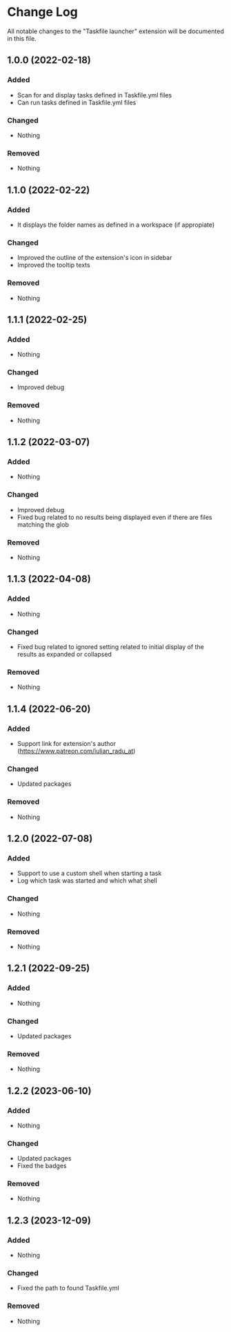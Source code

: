# Change Log

All notable changes to the "Taskfile launcher" extension will be documented in this file.

## 1.0.0 (2022-02-18)

### Added

- Scan for and display tasks defined in Taskfile.yml files
- Can run tasks defined in Taskfile.yml files

### Changed

- Nothing

### Removed

- Nothing

## 1.1.0 (2022-02-22)

### Added

- It displays the folder names as defined in a workspace (if appropiate)

### Changed

- Improved the outline of the extension's icon in sidebar
- Improved the tooltip texts

### Removed

- Nothing

## 1.1.1 (2022-02-25)

### Added

- Nothing

### Changed

- Improved debug

### Removed

- Nothing

## 1.1.2 (2022-03-07)

### Added

- Nothing

### Changed

- Improved debug
- Fixed bug related to no results being displayed even if there are files matching the glob

### Removed

- Nothing

## 1.1.3 (2022-04-08)

### Added

- Nothing

### Changed

- Fixed bug related to ignored setting related to initial display of the results as expanded or collapsed

### Removed

- Nothing

## 1.1.4 (2022-06-20)

### Added

- Support link for extension's author (https://www.patreon.com/iulian_radu_at)

### Changed

- Updated packages

### Removed

- Nothing

## 1.2.0 (2022-07-08)

### Added

- Support to use a custom shell when starting a task
- Log which task was started and which what shell

### Changed

- Nothing

### Removed

- Nothing

## 1.2.1 (2022-09-25)

### Added

- Nothing

### Changed

- Updated packages

### Removed

- Nothing

## 1.2.2 (2023-06-10)

### Added

- Nothing

### Changed

- Updated packages
- Fixed the badges

### Removed

- Nothing

## 1.2.3 (2023-12-09)

### Added

- Nothing

### Changed

- Fixed the path to found Taskfile.yml

### Removed

- Nothing
